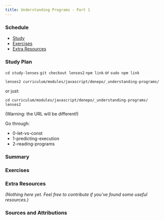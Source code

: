 ```yaml
---
title: Understanding Programs - Part 1
---
```


### Schedule

  - [Study](#study-plan)
  - [Exercises](#exercises)
  - [Extra Resources](#extra-resources)

### Study Plan

  `cd study-lenses`
  `git checkout lenses2`
  `npm link` or `sudo npm link`

  `lenses2 curriculum/modules/javascript/denepo/_understanding-programs/`

  or just:

  `cd curriculum/modules/javascript/denepo/_understanding-programs/`
  `lenses2`

  (Warning: the URL will be different!)

  Go through:

  - 0-let-vs-const
  - 1-predicting-execution
  - 2-reading-programs

### Summary

### Exercises

### Extra Resources

  _(Nothing here yet. Feel free to contribute if you've found some useful resources.)_

### Sources and Attributions